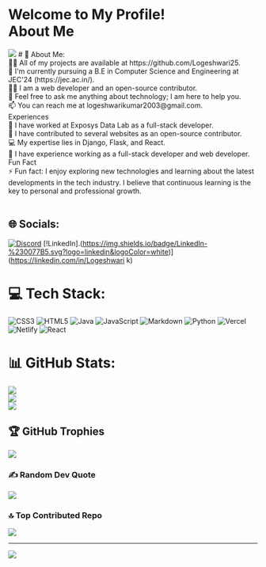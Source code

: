 # Welcome to My Profile!<br>About Me

<img src="https://camo.githubusercontent.com/0f2df9c6430300192232520a10bc3f09066cee3c6f1205da8490ac2b1d69d9e5/68747470733a2f2f6d69722d73332d63646e2d63662e626568616e63652e6e65742f70726f6a6563745f6d6f64756c65732f646973702f3630313031343131363737303437352e363036386265666634363430612e676966">
# 💫 About Me:
<br>👨‍💻 All of my projects are available at https://github.com/Logeshwari25.<br>🏫 I'm currently pursuing a B.E in Computer Science and Engineering at JEC'24 (https://jec.ac.in/).<br>👨‍💼 I am a web developer and an open-source contributor. <br>💬 Feel free to ask me anything about technology; I am here to help you.<br>📫 You can reach me at logeshwarikumar2003@gmail.com.<br>Experiences<br>📄 I have worked at Exposys Data Lab as a full-stack developer.<br>🔧 I have contributed to several websites as an open-source contributor.<br>💻 My expertise lies in Django, Flask, and React.<br>💼 I have experience working as a full-stack developer and web developer.<br>Fun Fact<br>⚡ Fun fact: I enjoy exploring new technologies and learning about the latest developments in the tech industry. I believe that continuous learning is the key to personal and professional growth.<br><br>


## 🌐 Socials:
[![Discord](https://img.shields.io/badge/Discord-%237289DA.svg?logo=discord&logoColor=white)](https://discord.gg/logeshwari#0924) [!LinkedIn].(https://img.shields.io/badge/LinkedIn-%230077B5.svg?logo=linkedin&logoColor=white)](https://linkedin.com/in/Logeshwari k) 

# 💻 Tech Stack:
![CSS3](https://img.shields.io/badge/css3-%231572B6.svg?style=for-the-badge&logo=css3&logoColor=white) ![HTML5](https://img.shields.io/badge/html5-%23E34F26.svg?style=for-the-badge&logo=html5&logoColor=white) ![Java](https://img.shields.io/badge/java-%23ED8B00.svg?style=for-the-badge&logo=java&logoColor=white) ![JavaScript](https://img.shields.io/badge/javascript-%23323330.svg?style=for-the-badge&logo=javascript&logoColor=%23F7DF1E) ![Markdown](https://img.shields.io/badge/markdown-%23000000.svg?style=for-the-badge&logo=markdown&logoColor=white) ![Python](https://img.shields.io/badge/python-3670A0?style=for-the-badge&logo=python&logoColor=ffdd54) ![Vercel](https://img.shields.io/badge/vercel-%23000000.svg?style=for-the-badge&logo=vercel&logoColor=white) ![Netlify](https://img.shields.io/badge/netlify-%23000000.svg?style=for-the-badge&logo=netlify&logoColor=#00C7B7) ![React](https://img.shields.io/badge/react-%2320232a.svg?style=for-the-badge&logo=react&logoColor=%2361DAFB)
# 📊 GitHub Stats:
![](https://github-readme-stats.vercel.app/api?username=Logeshwari25&theme=dark&hide_border=false&include_all_commits=true&count_private=false)<br/>
![](https://github-readme-streak-stats.herokuapp.com/?user=Logeshwari25&theme=dark&hide_border=false)<br/>
![](https://github-readme-stats.vercel.app/api/top-langs/?username=Logeshwari25&theme=dark&hide_border=false&include_all_commits=true&count_private=false&layout=compact)

## 🏆 GitHub Trophies
![](https://github-profile-trophy.vercel.app/?username=Logeshwari25&theme=radical&no-frame=false&no-bg=true&margin-w=4)

### ✍️ Random Dev Quote
![](https://quotes-github-readme.vercel.app/api?type=horizontal&theme=radical)

### 🔝 Top Contributed Repo
![](https://github-contributor-stats.vercel.app/api?username=Logeshwari25&limit=5&theme=dark&combine_all_yearly_contributions=true)

---
[![](https://visitcount.itsvg.in/api?id=Logeshwari25&icon=0&color=0)](https://visitcount.itsvg.in)

<!-- Proudly created with GPRM ( https://gprm.itsvg.in ) -->
